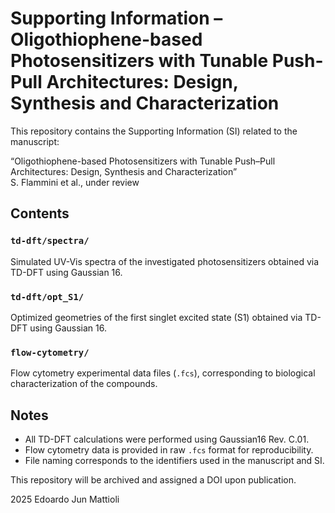 # Supporting Information – Oligothiophene-based Photosensitizers with Tunable Push-Pull Architectures: Design, Synthesis and Characterization

This repository contains the Supporting Information (SI) related to the manuscript:

“Oligothiophene-based Photosensitizers with Tunable Push–Pull Architectures: Design, Synthesis and Characterization”  
S. Flammini et al., under review

## Contents

### `td-dft/spectra/`
Simulated UV-Vis spectra of the investigated photosensitizers obtained via TD-DFT using Gaussian 16.

### `td-dft/opt_S1/`
Optimized geometries of the first singlet excited state (S1) obtained via TD-DFT using Gaussian 16.

### `flow-cytometry/`
Flow cytometry experimental data files (`.fcs`), corresponding to biological characterization of the compounds.

## Notes
- All TD-DFT calculations were performed using Gaussian16 Rev. C.01.
- Flow cytometry data is provided in raw `.fcs` format for reproducibility.
- File naming corresponds to the identifiers used in the manuscript and SI.

This repository will be archived and assigned a DOI upon publication.

2025 Edoardo Jun Mattioli
